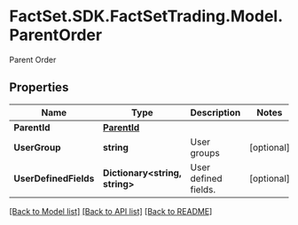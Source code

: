 # FactSet.SDK.FactSetTrading.Model.ParentOrder
Parent Order

## Properties

Name | Type | Description | Notes
------------ | ------------- | ------------- | -------------
**ParentId** | [**ParentId**](ParentId.md) |  | 
**UserGroup** | **string** | User groups | [optional] 
**UserDefinedFields** | **Dictionary&lt;string, string&gt;** | User defined fields. | [optional] 

[[Back to Model list]](../README.md#documentation-for-models) [[Back to API list]](../README.md#documentation-for-api-endpoints) [[Back to README]](../README.md)

